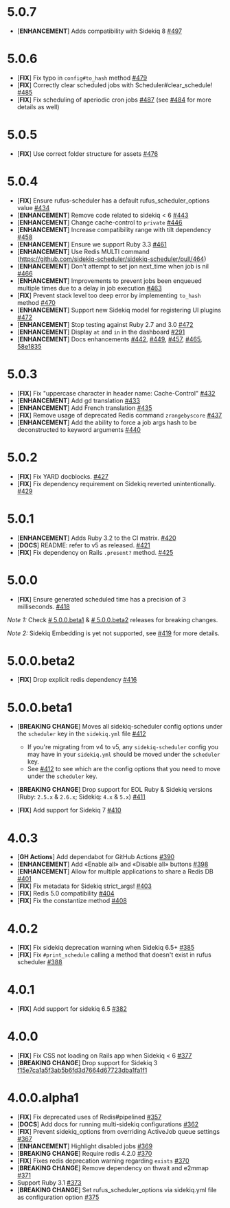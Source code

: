 # 5.0.7
  - [**ENHANCEMENT**] Adds compatibility with Sidekiq 8 [#497](https://github.com/sidekiq-scheduler/sidekiq-scheduler/pull/497)

# 5.0.6
  - [**FIX**] Fix typo in `config#to_hash` method [#479](https://github.com/sidekiq-scheduler/sidekiq-scheduler/pull/479)
  - [**FIX**] Correctly clear scheduled jobs with Scheduler#clear_schedule! [#485](https://github.com/sidekiq-scheduler/sidekiq-scheduler/pull/485)
  - [**FIX**] Fix scheduling of aperiodic cron jobs [#487](https://github.com/sidekiq-scheduler/sidekiq-scheduler/pull/487) (see [#484](https://github.com/sidekiq-scheduler/sidekiq-scheduler/pull/484) for more details as well)

# 5.0.5
  - [**FIX**] Use correct folder structure for assets [#476](https://github.com/sidekiq-scheduler/sidekiq-scheduler/pull/476)

# 5.0.4
  - [**FIX**] Ensure rufus-scheduler has a default rufus_scheduler_options value [#434](https://github.com/sidekiq-scheduler/sidekiq-scheduler/issues/426)
  - [**ENHANCEMENT**] Remove code related to sidekiq < 6 [#443](https://github.com/sidekiq-scheduler/sidekiq-scheduler/pull/443)
  - [**ENHANCEMENT**] Change cache-control to `private` [#446](https://github.com/sidekiq-scheduler/sidekiq-scheduler/pull/446)
  - [**ENHANCEMENT**] Increase compatibility range with tilt dependency [#458](https://github.com/sidekiq-scheduler/sidekiq-scheduler/pull/458)
  - [**ENHANCEMENT**] Ensure we support Ruby 3.3 [#461](https://github.com/sidekiq-scheduler/sidekiq-scheduler/pull/461)
  - [**ENHANCEMENT**] Use Redis MULTI command (https://github.com/sidekiq-scheduler/sidekiq-scheduler/pull/464)
  - [**ENHANCEMENT**] Don't attempt to set jon next_time when job is nil [#466](https://github.com/sidekiq-scheduler/sidekiq-scheduler/pull/466)
  - [**ENHANCEMENT**] Improvements to prevent jobs been enqueued multiple times due to a delay in job execution [#463](https://github.com/sidekiq-scheduler/sidekiq-scheduler/pull/463)
  - [**FIX**] Prevent stack level too deep error by implementing `to_hash` method [#470](https://github.com/sidekiq-scheduler/sidekiq-scheduler/pull/470)
  - [**ENHANCEMENT**] Support new Sidekiq model for registering UI plugins [#472](https://github.com/sidekiq-scheduler/sidekiq-scheduler/pull/472)
  - [**ENHANCEMENT**] Stop testing against Ruby 2.7 and 3.0 [#472](https://github.com/sidekiq-scheduler/sidekiq-scheduler/pull/472#discussion_r1663197863)
  - [**ENHANCEMENT**] Display `at` and `in` in the dashboard [#291](https://github.com/sidekiq-scheduler/sidekiq-scheduler/pull/291)
  - [**ENHANCEMENT**] Docs enhancements [#442](https://github.com/sidekiq-scheduler/sidekiq-scheduler/pull/442), [#449](https://github.com/sidekiq-scheduler/sidekiq-scheduler/pull/449), [#457](https://github.com/sidekiq-scheduler/sidekiq-scheduler/pull/457), [#465](https://github.com/sidekiq-scheduler/sidekiq-scheduler/pull/465), [58e1835](https://github.com/sidekiq-scheduler/sidekiq-scheduler/commit/58e18351054fc3c264b2b5a684173316f674c386)


# 5.0.3

  - [**FIX**] Fix "uppercase character in header name: Cache-Control" [#432](https://github.com/sidekiq-scheduler/sidekiq-scheduler/pull/432)
  - [**ENHANCEMENT**] Add gd translation [#433](https://github.com/sidekiq-scheduler/sidekiq-scheduler/pull/433)
  - [**ENHANCEMENT**] Add French translation [#435](https://github.com/sidekiq-scheduler/sidekiq-scheduler/pull/435)
  - [**FIX**] Remove usage of deprecated Redis command `zrangebyscore` [#437](https://github.com/sidekiq-scheduler/sidekiq-scheduler/pull/437)
  - [**ENHANCEMENT**] Add the ability to force a job args hash to be deconstructed to keyword arguments [#440](https://github.com/sidekiq-scheduler/sidekiq-scheduler/pull/440)

# 5.0.2

  - [**FIX**] Fix YARD docblocks. [#427](https://github.com/sidekiq-scheduler/sidekiq-scheduler/pull/427)
  - [**FIX**] Fix dependency requirement on Sidekiq reverted unintentionally. [#429](https://github.com/sidekiq-scheduler/sidekiq-scheduler/issues/429)

# 5.0.1

  - [**ENHANCEMENT**] Adds Ruby 3.2 to the CI matrix. [#420](https://github.com/sidekiq-scheduler/sidekiq-scheduler/pull/420)
  - [**DOCS**] README: refer to v5 as released. [#421](https://github.com/sidekiq-scheduler/sidekiq-scheduler/pull/421)
  - [**FIX**] Fix dependency on Rails `.present?` method. [#425](https://github.com/sidekiq-scheduler/sidekiq-scheduler/pull/425)

# 5.0.0

  - [**FIX**] Ensure generated scheduled time has a precision of 3 milliseconds. [#418](https://github.com/sidekiq-scheduler/sidekiq-scheduler/pull/418)

*Note 1:* Check [# 5.0.0.beta1](#500beta1) & [# 5.0.0.beta2](#500beta2) releases for breaking changes.

*Note 2:* Sidekiq Embedding is yet not supported, see [#419](https://github.com/sidekiq-scheduler/sidekiq-scheduler/issues/419) for more details.


# 5.0.0.beta2

  - [**FIX**] Drop explicit redis dependency [#416](https://github.com/sidekiq-scheduler/sidekiq-scheduler/pull/416)

# 5.0.0.beta1

- [**BREAKING CHANGE**] Moves all sidekiq-scheduler config options under the `scheduler` key in the `sidekiq.yml` file [#412](https://github.com/sidekiq-scheduler/sidekiq-scheduler/pull/412)
  - If you're migrating from v4 to v5, any `sidekiq-scheduler` config you may have in your `sidekiq.yml` should be moved under the `scheduler` key.
  - See [#412](https://github.com/sidekiq-scheduler/sidekiq-scheduler/pull/412) to see which are the config options that you need to move under the `scheduler` key.

- [**BREAKING CHANGE**] Drop support for EOL Ruby & Sidekiq versions (Ruby: `2.5.x` & `2.6.x`; Sidekiq: `4.x` & `5.x`) [#411](https://github.com/sidekiq-scheduler/sidekiq-scheduler/pull/411)

- [**FIX**] Add support for Sidekiq 7 [#410](https://github.com/sidekiq-scheduler/sidekiq-scheduler/pull/410)


# 4.0.3

- [**GH Actions**] Add dependabot for GitHub Actions [#390](https://github.com/sidekiq-scheduler/sidekiq-scheduler/pull/390)
- [**ENHANCEMENT**] Add «Enable all» and «Disable all» buttons [#398](https://github.com/sidekiq-scheduler/sidekiq-scheduler/pull/398)
- [**ENHANCEMENT**] Allow for multiple applications to share a Redis DB [#401](https://github.com/sidekiq-scheduler/sidekiq-scheduler/pull/401)
- [**FIX**] Fix metadata for Sidekiq strict_args! [#403](https://github.com/sidekiq-scheduler/sidekiq-scheduler/pull/403)
- [**FIX**] Redis 5.0 compatibility [#404](https://github.com/sidekiq-scheduler/sidekiq-scheduler/pull/404)
- [**FIX**] Fix the constantize method [#408](https://github.com/sidekiq-scheduler/sidekiq-scheduler/pull/408)

# 4.0.2

- [**FIX**] Fix sidekiq deprecation warning when Sidekiq 6.5+ [#385](https://github.com/sidekiq-scheduler/sidekiq-scheduler/pull/385)
- [**FIX**] Fix `#print_schedule` calling a method that doesn't exist in rufus scheduler [#388](https://github.com/sidekiq-scheduler/sidekiq-scheduler/pull/388)

# 4.0.1

- [**FIX**] Add support for sidekiq 6.5 [#382](https://github.com/sidekiq-scheduler/sidekiq-scheduler/pull/382)

# 4.0.0

- [**FIX**] Fix CSS not loading on Rails app when Sidekiq < 6 [#377](https://github.com/sidekiq-scheduler/sidekiq-scheduler/pull/377)
- [**BREAKING CHANGE**] Drop support for Sidekiq 3 [f15e7ca1a5f3ab5b6fd3d7664d67723dba1fa1f1](https://github.com/sidekiq-scheduler/sidekiq-scheduler/commit/f15e7ca1a5f3ab5b6fd3d7664d67723dba1fa1f1)

# 4.0.0.alpha1

- [**FIX**] Fix deprecated uses of Redis#pipelined [#357](https://github.com/sidekiq-scheduler/sidekiq-scheduler/pull/357)
- [**DOCS**] Add docs for running multi-sidekiq configurations [#362](https://github.com/sidekiq-scheduler/sidekiq-scheduler/pull/362)
- [**FIX**] Prevent sidekiq_options from overriding ActiveJob queue settings [#367](https://github.com/sidekiq-scheduler/sidekiq-scheduler/pull/367)
- [**ENHANCEMENT**] Highlight disabled jobs [#369](https://github.com/sidekiq-scheduler/sidekiq-scheduler/pull/369)
- [**BREAKING CHANGE**] Require redis 4.2.0 [#370](https://github.com/sidekiq-scheduler/sidekiq-scheduler/pull/370)
- [**FIX**] Fixes redis deprecation warning regarding `exists` [#370](https://github.com/sidekiq-scheduler/sidekiq-scheduler/pull/370)
- [**BREAKING CHANGE**] Remove dependency on thwait and e2mmap [#371](https://github.com/sidekiq-scheduler/sidekiq-scheduler/pull/371)
- Support Ruby 3.1 [#373](https://github.com/sidekiq-scheduler/sidekiq-scheduler/pull/373)
- [**BREAKING CHANGE**] Set rufus_scheduler_options via sidekiq.yml file as configuration option [#375](https://github.com/sidekiq-scheduler/sidekiq-scheduler/pull/375)

